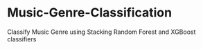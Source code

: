 # Music-Genre-Classification
Classify Music Genre using Stacking Random Forest and XGBoost classifiers
